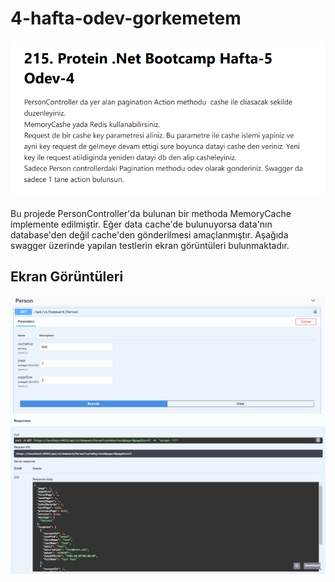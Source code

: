 # 4-hafta-odev-gorkemetem

![swagger](ScreenShots/Homework4.PNG)

Bu projede PersonController'da bulunan bir methoda MemoryCache implemente edilmiştir. Eğer data cache'de bulunuyorsa data'nın database'den değil cache'den gönderilmesi amaçlanmıştır. Aşağıda swagger üzerinde yapılan testlerin ekran görüntüleri bulunmaktadır.

## Ekran Görüntüleri
![swagger](ScreenShots/Person.PNG)
![swagger](ScreenShots/Person2.PNG)
